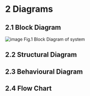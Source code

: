 # 2 Diagrams
## 2.1 Block Diagram
![image](https://user-images.githubusercontent.com/47130806/156874769-727b2602-4975-455e-a566-a013acce459d.png)
Fig.1 Block Diagram of system

## 2.2 Structural Diagram

## 2.3 Behavioural Diagram

## 2.4 Flow Chart
